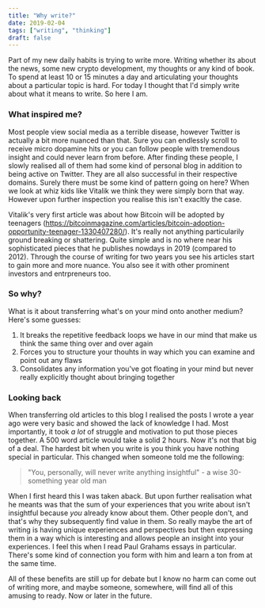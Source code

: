 ```yaml
---
title: "Why write?"
date: 2019-02-04
tags: ["writing", "thinking"]
draft: false
---
```


Part of my new daily habits is trying to write more. Writing whether its about the news, some new crypto development, my thoughts or any kind of book. To spend at least 10 or 15 minutes a day and articulating your thoughts about a particular topic is hard. For today I thought that I'd simply write about what it means to write. So here I am.

### What inspired me?

Most people view social media as a terrible disease, however Twitter is actually a bit more nuanced than that. Sure you can endlessly scroll to receive micro dopamine hits or you can follow people with tremendous insight and could never learn from before. After finding these people, I slowly realised all of them had some kind of personal blog in addition to being active on Twitter. They are all also successful in their respective domains. Surely there must be some kind of pattern going on here? When we look at whiz kids like Vitalik we think they were simply born that way. However upon further inspection you realise this isn't exacltly the case. 

Vitalik's very first article was about how Bitcoin will be adopted by teenagers (https://bitcoinmagazine.com/articles/bitcoin-adoption-opportunity-teenager-1330407280/). It's really not anything particularily ground breaking or shattering. Quite simple and is no where near his sophisticated pieces that he publishes nowdays in 2019 (compared to 2012). Through the course of writing for two years you see his articles start to gain more and more nuance. You also see it with other prominent investors and entrpreneurs too. 

### So why?

What is it about transferring what's on your mind onto another medium? Here's some guesses:

1. It breaks the repetitive feedback loops we have in our mind that make us think the same thing over and over again
2. Forces you to structure your thouhts in way which you can examine and point out any flaws
3. Consolidates any information you've got floating in your mind but never really explicitly thought about bringing together

### Looking back

When transferring old articles to this blog I realised the posts I wrote a year ago were very basic and showed the lack of knowledge I had. Most importantly, it took *a lot* of struggle and motivation to put those pieces together. A 500 word article would take a solid 2 hours. Now it's not that big of a deal. The hardest bit when you write is you think you have nothing special in particular. This changed when someone told me the following:

> "You, personally, will never write anything insightful" - a wise 30-something year old man

When I first heard this I was taken aback. But upon further realisation what he meants was that the sum of your experiences that you write about isn't insightful because *you* already know about them. Other people don't, and that's why they subsequently find value in them. So really maybe the art of writing is having unique experiences and perspectives but then expressing them in a way which is interesting and allows people an insight into your experiences. I feel this when I read Paul Grahams essays in particular. There's some kind of connection you form with him and learn a ton from at the same time.

All of these benefits are still up for debate but I know no harm can come out of writing more, and maybe someone, somewhere, will find all of this amusing to ready. Now or later in the future.